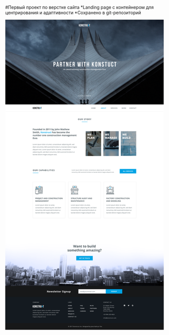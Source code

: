 #Первый проект по верстке сайта
*Landing page с контейнером для центрирования и адаптивности
*Сохранено в git-репозиторий

![макет страницы](image/desktop-hd.png)

